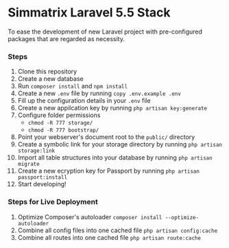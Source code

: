 # Simmatrix Laravel 5.5 Stack

To ease the development of new Laravel project with pre-configured packages that are regarded as necessity.

### Steps

1. Clone this repository
2. Create a new database
3. Run `composer install` and `npm install`
4. Create a new `.env` file by running `copy .env.example .env` 
5. Fill up the configuration details in your `.env` file
6. Create a new appilcation key by running `php artisan key:generate`
7. Configure folder permissions
    - `chmod -R 777 storage/`
    - `chmod -R 777 bootstrap/`
8. Point your webserver's document root to the `public/` directory
9. Create a symbolic link for your storage directory by running `php artisan storage:link`
10. Import all table structures into your database by running `php artisan migrate` 
11. Create a new ecryption key for Passport by running `php artisan passport:install`
12. Start developing!


### Steps for Live Deployment

1. Optimize Composer's autoloader `composer install --optimize-autoloader`
2. Combine all config files into one cached file `php artisan config:cache`
3. Combine all routes into one cached file `php artisan route:cache`